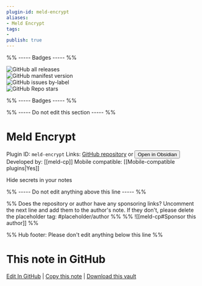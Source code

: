 ```yaml
---
plugin-id: meld-encrypt
aliases:
- Meld Encrypt
tags: 
- 
publish: true
---
```


%% ----- Badges ----- %%

![GitHub all releases](https://img.shields.io/github/downloads/meld-cp/obsidian-encrypt/total?color=573E7A&logo=github&style=for-the-badge)   
![GitHub manifest version](https://img.shields.io/github/manifest-json/v/meld-cp/obsidian-encrypt?color=573E7A&logo=github&style=for-the-badge)   
![GitHub issues by-label](https://img.shields.io/github/issues/meld-cp/obsidian-encrypt/help%20wanted?color=573E7A&logo=github&style=for-the-badge)   
![GitHub Repo stars](https://img.shields.io/github/stars/meld-cp/obsidian-encrypt?color=573E7A&logo=github&style=for-the-badge)

%% ----- Badges ----- %%

%% ----- Do not edit this section ----- %%

# Meld Encrypt

Plugin ID: `meld-encrypt`
Links: [GitHub repository](https://github.com/meld-cp/obsidian-encrypt) or [<button id=HH>Open in Obsidian</button>](obsidian://goto-plugin?id=meld-encrypt)
Developed by: [[meld-cp]]
Mobile compatible: [[Mobile-compatible plugins|Yes]]

Hide secrets in your notes

%% ----- Do not edit anything above this line ----- %% 

%% Does the repository or author have any sponsoring links? Uncomment the next line and add them to the author's note. If they don't, please delete the placeholder tag: #placeholder/author %%
%% ![[meld-cp#Sponsor this author]] %%

%% Hub footer: Please don't edit anything below this line %%

# This note in GitHub

<span class="git-footer">[Edit In GitHub](https://github.dev/obsidian-community/obsidian-hub/blob/main/02%20-%20Community%20Expansions/02.05%20All%20Community%20Expansions/Plugins/meld-encrypt.md "git-hub-edit-note") | [Copy this note](https://raw.githubusercontent.com/obsidian-community/obsidian-hub/main/02%20-%20Community%20Expansions/02.05%20All%20Community%20Expansions/Plugins/meld-encrypt.md "git-hub-copy-note") | [Download this vault](https://github.com/obsidian-community/obsidian-hub/archive/refs/heads/main.zip "git-hub-download-vault") </span>
